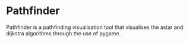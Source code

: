 # Pathfinder
Pathfinder is a pathfinding visualisation tool that visualises the astar and dijkstra algorithms through the use of pygame.
